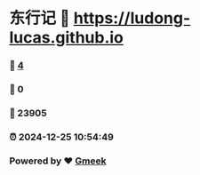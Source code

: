 # 东行记 :link: https://ludong-lucas.github.io 
### :page_facing_up: [4](https://ludong-lucas.github.io/tag.html) 
### :speech_balloon: 0 
### :hibiscus: 23905 
### :alarm_clock: 2024-12-25 10:54:49 
### Powered by :heart: [Gmeek](https://github.com/Meekdai/Gmeek)
